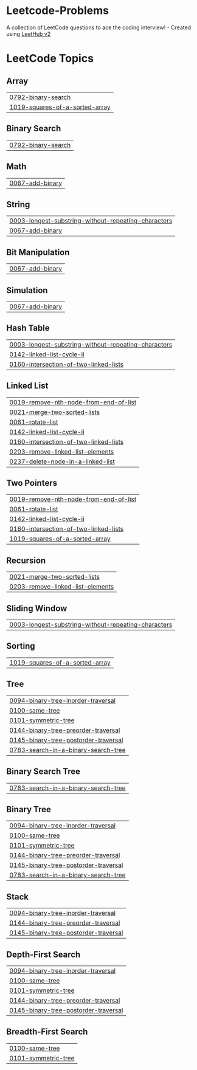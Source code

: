 # Leetcode-Problems
A collection of LeetCode questions to ace the coding interview! - Created using [LeetHub v2](https://github.com/arunbhardwaj/LeetHub-2.0)

<!---LeetCode Topics Start-->
# LeetCode Topics
## Array
|  |
| ------- |
| [0792-binary-search](https://github.com/chauhanvikki/Leetcode-Problems/tree/master/0792-binary-search) |
| [1019-squares-of-a-sorted-array](https://github.com/chauhanvikki/Leetcode-Problems/tree/master/1019-squares-of-a-sorted-array) |
## Binary Search
|  |
| ------- |
| [0792-binary-search](https://github.com/chauhanvikki/Leetcode-Problems/tree/master/0792-binary-search) |
## Math
|  |
| ------- |
| [0067-add-binary](https://github.com/chauhanvikki/Leetcode-Problems/tree/master/0067-add-binary) |
## String
|  |
| ------- |
| [0003-longest-substring-without-repeating-characters](https://github.com/chauhanvikki/Leetcode-Problems/tree/master/0003-longest-substring-without-repeating-characters) |
| [0067-add-binary](https://github.com/chauhanvikki/Leetcode-Problems/tree/master/0067-add-binary) |
## Bit Manipulation
|  |
| ------- |
| [0067-add-binary](https://github.com/chauhanvikki/Leetcode-Problems/tree/master/0067-add-binary) |
## Simulation
|  |
| ------- |
| [0067-add-binary](https://github.com/chauhanvikki/Leetcode-Problems/tree/master/0067-add-binary) |
## Hash Table
|  |
| ------- |
| [0003-longest-substring-without-repeating-characters](https://github.com/chauhanvikki/Leetcode-Problems/tree/master/0003-longest-substring-without-repeating-characters) |
| [0142-linked-list-cycle-ii](https://github.com/chauhanvikki/Leetcode-Problems/tree/master/0142-linked-list-cycle-ii) |
| [0160-intersection-of-two-linked-lists](https://github.com/chauhanvikki/Leetcode-Problems/tree/master/0160-intersection-of-two-linked-lists) |
## Linked List
|  |
| ------- |
| [0019-remove-nth-node-from-end-of-list](https://github.com/chauhanvikki/Leetcode-Problems/tree/master/0019-remove-nth-node-from-end-of-list) |
| [0021-merge-two-sorted-lists](https://github.com/chauhanvikki/Leetcode-Problems/tree/master/0021-merge-two-sorted-lists) |
| [0061-rotate-list](https://github.com/chauhanvikki/Leetcode-Problems/tree/master/0061-rotate-list) |
| [0142-linked-list-cycle-ii](https://github.com/chauhanvikki/Leetcode-Problems/tree/master/0142-linked-list-cycle-ii) |
| [0160-intersection-of-two-linked-lists](https://github.com/chauhanvikki/Leetcode-Problems/tree/master/0160-intersection-of-two-linked-lists) |
| [0203-remove-linked-list-elements](https://github.com/chauhanvikki/Leetcode-Problems/tree/master/0203-remove-linked-list-elements) |
| [0237-delete-node-in-a-linked-list](https://github.com/chauhanvikki/Leetcode-Problems/tree/master/0237-delete-node-in-a-linked-list) |
## Two Pointers
|  |
| ------- |
| [0019-remove-nth-node-from-end-of-list](https://github.com/chauhanvikki/Leetcode-Problems/tree/master/0019-remove-nth-node-from-end-of-list) |
| [0061-rotate-list](https://github.com/chauhanvikki/Leetcode-Problems/tree/master/0061-rotate-list) |
| [0142-linked-list-cycle-ii](https://github.com/chauhanvikki/Leetcode-Problems/tree/master/0142-linked-list-cycle-ii) |
| [0160-intersection-of-two-linked-lists](https://github.com/chauhanvikki/Leetcode-Problems/tree/master/0160-intersection-of-two-linked-lists) |
| [1019-squares-of-a-sorted-array](https://github.com/chauhanvikki/Leetcode-Problems/tree/master/1019-squares-of-a-sorted-array) |
## Recursion
|  |
| ------- |
| [0021-merge-two-sorted-lists](https://github.com/chauhanvikki/Leetcode-Problems/tree/master/0021-merge-two-sorted-lists) |
| [0203-remove-linked-list-elements](https://github.com/chauhanvikki/Leetcode-Problems/tree/master/0203-remove-linked-list-elements) |
## Sliding Window
|  |
| ------- |
| [0003-longest-substring-without-repeating-characters](https://github.com/chauhanvikki/Leetcode-Problems/tree/master/0003-longest-substring-without-repeating-characters) |
## Sorting
|  |
| ------- |
| [1019-squares-of-a-sorted-array](https://github.com/chauhanvikki/Leetcode-Problems/tree/master/1019-squares-of-a-sorted-array) |
## Tree
|  |
| ------- |
| [0094-binary-tree-inorder-traversal](https://github.com/chauhanvikki/Leetcode-Problems/tree/master/0094-binary-tree-inorder-traversal) |
| [0100-same-tree](https://github.com/chauhanvikki/Leetcode-Problems/tree/master/0100-same-tree) |
| [0101-symmetric-tree](https://github.com/chauhanvikki/Leetcode-Problems/tree/master/0101-symmetric-tree) |
| [0144-binary-tree-preorder-traversal](https://github.com/chauhanvikki/Leetcode-Problems/tree/master/0144-binary-tree-preorder-traversal) |
| [0145-binary-tree-postorder-traversal](https://github.com/chauhanvikki/Leetcode-Problems/tree/master/0145-binary-tree-postorder-traversal) |
| [0783-search-in-a-binary-search-tree](https://github.com/chauhanvikki/Leetcode-Problems/tree/master/0783-search-in-a-binary-search-tree) |
## Binary Search Tree
|  |
| ------- |
| [0783-search-in-a-binary-search-tree](https://github.com/chauhanvikki/Leetcode-Problems/tree/master/0783-search-in-a-binary-search-tree) |
## Binary Tree
|  |
| ------- |
| [0094-binary-tree-inorder-traversal](https://github.com/chauhanvikki/Leetcode-Problems/tree/master/0094-binary-tree-inorder-traversal) |
| [0100-same-tree](https://github.com/chauhanvikki/Leetcode-Problems/tree/master/0100-same-tree) |
| [0101-symmetric-tree](https://github.com/chauhanvikki/Leetcode-Problems/tree/master/0101-symmetric-tree) |
| [0144-binary-tree-preorder-traversal](https://github.com/chauhanvikki/Leetcode-Problems/tree/master/0144-binary-tree-preorder-traversal) |
| [0145-binary-tree-postorder-traversal](https://github.com/chauhanvikki/Leetcode-Problems/tree/master/0145-binary-tree-postorder-traversal) |
| [0783-search-in-a-binary-search-tree](https://github.com/chauhanvikki/Leetcode-Problems/tree/master/0783-search-in-a-binary-search-tree) |
## Stack
|  |
| ------- |
| [0094-binary-tree-inorder-traversal](https://github.com/chauhanvikki/Leetcode-Problems/tree/master/0094-binary-tree-inorder-traversal) |
| [0144-binary-tree-preorder-traversal](https://github.com/chauhanvikki/Leetcode-Problems/tree/master/0144-binary-tree-preorder-traversal) |
| [0145-binary-tree-postorder-traversal](https://github.com/chauhanvikki/Leetcode-Problems/tree/master/0145-binary-tree-postorder-traversal) |
## Depth-First Search
|  |
| ------- |
| [0094-binary-tree-inorder-traversal](https://github.com/chauhanvikki/Leetcode-Problems/tree/master/0094-binary-tree-inorder-traversal) |
| [0100-same-tree](https://github.com/chauhanvikki/Leetcode-Problems/tree/master/0100-same-tree) |
| [0101-symmetric-tree](https://github.com/chauhanvikki/Leetcode-Problems/tree/master/0101-symmetric-tree) |
| [0144-binary-tree-preorder-traversal](https://github.com/chauhanvikki/Leetcode-Problems/tree/master/0144-binary-tree-preorder-traversal) |
| [0145-binary-tree-postorder-traversal](https://github.com/chauhanvikki/Leetcode-Problems/tree/master/0145-binary-tree-postorder-traversal) |
## Breadth-First Search
|  |
| ------- |
| [0100-same-tree](https://github.com/chauhanvikki/Leetcode-Problems/tree/master/0100-same-tree) |
| [0101-symmetric-tree](https://github.com/chauhanvikki/Leetcode-Problems/tree/master/0101-symmetric-tree) |
<!---LeetCode Topics End-->